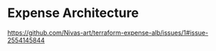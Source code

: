 # Expense Architecture

https://github.com/Nivas-art/terraform-expense-alb/issues/1#issue-2554145844
